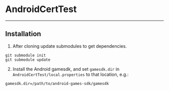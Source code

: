 # AndroidCertTest

---

## Installation
1) After cloning update submodules to get dependencies. 
```
git submodule init
git submodule update
```

2) Install the Android gamesdk, and set `gamesdk.dir` in `AndroidCertTest/local.properties` to that location, e.g.:
```
gamesdk.dir=/path/to/android-games-sdk/gamesdk
```
